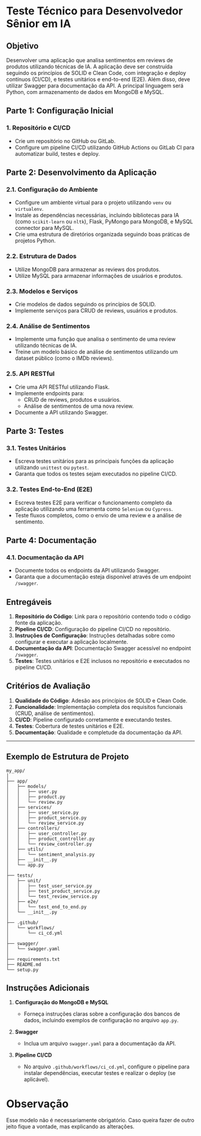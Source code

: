 # Teste Técnico para Desenvolvedor Sênior em IA

## Objetivo
Desenvolver uma aplicação que analisa sentimentos em reviews de produtos utilizando técnicas de IA. A aplicação deve ser construída seguindo os princípios de SOLID e Clean Code, com integração e deploy contínuos (CI/CD), e testes unitários e end-to-end (E2E). Além disso, deve utilizar Swagger para documentação da API. A principal linguagem será Python, com armazenamento de dados em MongoDB e MySQL.

## Parte 1: Configuração Inicial

### 1. Repositório e CI/CD
- Crie um repositório no GitHub ou GitLab.
- Configure um pipeline CI/CD utilizando GitHub Actions ou GitLab CI para automatizar build, testes e deploy.

## Parte 2: Desenvolvimento da Aplicação

### 2.1. Configuração do Ambiente
- Configure um ambiente virtual para o projeto utilizando `venv` ou `virtualenv`.
- Instale as dependências necessárias, incluindo bibliotecas para IA (como `scikit-learn` ou `nltk`), Flask, PyMongo para MongoDB, e MySQL connector para MySQL.
- Crie uma estrutura de diretórios organizada seguindo boas práticas de projetos Python.

### 2.2. Estrutura de Dados
- Utilize MongoDB para armazenar as reviews dos produtos.
- Utilize MySQL para armazenar informações de usuários e produtos.

### 2.3. Modelos e Serviços
- Crie modelos de dados seguindo os princípios de SOLID.
- Implemente serviços para CRUD de reviews, usuários e produtos.

### 2.4. Análise de Sentimentos
- Implemente uma função que analisa o sentimento de uma review utilizando técnicas de IA.
- Treine um modelo básico de análise de sentimentos utilizando um dataset público (como o IMDb reviews).

### 2.5. API RESTful
- Crie uma API RESTful utilizando Flask.
- Implemente endpoints para:
  - CRUD de reviews, produtos e usuários.
  - Análise de sentimentos de uma nova review.
- Documente a API utilizando Swagger.

## Parte 3: Testes

### 3.1. Testes Unitários
- Escreva testes unitários para as principais funções da aplicação utilizando `unittest` ou `pytest`.
- Garanta que todos os testes sejam executados no pipeline CI/CD.

### 3.2. Testes End-to-End (E2E)
- Escreva testes E2E para verificar o funcionamento completo da aplicação utilizando uma ferramenta como `Selenium` ou `Cypress`.
- Teste fluxos completos, como o envio de uma review e a análise de sentimento.

## Parte 4: Documentação

### 4.1. Documentação da API
- Documente todos os endpoints da API utilizando Swagger.
- Garanta que a documentação esteja disponível através de um endpoint `/swagger`.

## Entregáveis

1. **Repositório do Código**: Link para o repositório contendo todo o código fonte da aplicação.
2. **Pipeline CI/CD**: Configuração do pipeline CI/CD no repositório.
3. **Instruções de Configuração**: Instruções detalhadas sobre como configurar e executar a aplicação localmente.
4. **Documentação da API**: Documentação Swagger acessível no endpoint `/swagger`.
5. **Testes**: Testes unitários e E2E inclusos no repositório e executados no pipeline CI/CD.

## Critérios de Avaliação

1. **Qualidade do Código**: Adesão aos princípios de SOLID e Clean Code.
2. **Funcionalidade**: Implementação completa dos requisitos funcionais (CRUD, análise de sentimentos).
3. **CI/CD**: Pipeline configurado corretamente e executando testes.
4. **Testes**: Cobertura de testes unitários e E2E.
5. **Documentação**: Qualidade e completude da documentação da API.

---

## Exemplo de Estrutura de Projeto

```
my_app/
│
├── app/
│   ├── models/
│   │   ├── user.py
│   │   ├── product.py
│   │   └── review.py
│   ├── services/
│   │   ├── user_service.py
│   │   ├── product_service.py
│   │   └── review_service.py
│   ├── controllers/
│   │   ├── user_controller.py
│   │   ├── product_controller.py
│   │   └── review_controller.py
│   ├── utils/
│   │   └── sentiment_analysis.py
│   ├── __init__.py
│   └── app.py
│
├── tests/
│   ├── unit/
│   │   ├── test_user_service.py
│   │   ├── test_product_service.py
│   │   └── test_review_service.py
│   ├── e2e/
│   │   └── test_end_to_end.py
│   └── __init__.py
│
├── .github/
│   └── workflows/
│       └── ci_cd.yml
│
├── swagger/
│   └── swagger.yaml
│
├── requirements.txt
├── README.md
└── setup.py
```

## Instruções Adicionais

1. **Configuração do MongoDB e MySQL**
   - Forneça instruções claras sobre a configuração dos bancos de dados, incluindo exemplos de configuração no arquivo `app.py`.

2. **Swagger**
   - Inclua um arquivo `swagger.yaml` para a documentação da API.

3. **Pipeline CI/CD**
   - No arquivo `.github/workflows/ci_cd.yml`, configure o pipeline para instalar dependências, executar testes e realizar o deploy (se aplicável).
  
# Observação

Esse modelo não é necessariamente obrigatório. Caso queira fazer de outro jeito fique a vontade, mas explicando as alterações.
